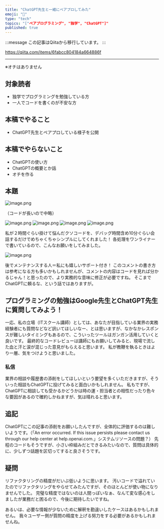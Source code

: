 ```yaml
---
title: "ChatGPT先生と一緒にペアプロしてみた"
emoji: "📝"
type: "tech"
topics: "["ペアプログラミング", "独学", "ChatGPT"]"
published: true
---
```


:::message
この記事はQiitaから移行しています。
:::

https://qiita.com/items/6fabcc804184a664886f

---

※オチはありません

## 対象読者
- 独学でプログラミングを勉強している方
- 一人でコードを書くのが不安な方

## 本稿でやること
- ChatGPT先生とペアプロしている様子を公開

## 本稿でやらないこと
- ChatGPTの使い方
- ChatGPTの概要とか話
- オチを作る

## 本題
![image.png](https://qiita-image-store.s3.ap-northeast-1.amazonaws.com/0/122800/0b57e763-897c-5dc1-6d48-10d0824e7cc1.png)

（コードが長いので中略）

![image.png](https://qiita-image-store.s3.ap-northeast-1.amazonaws.com/0/122800/98176058-4c4b-3fa9-9bc8-521da4793ad1.png)
![image.png](https://qiita-image-store.s3.ap-northeast-1.amazonaws.com/0/122800/5fd47014-3839-5999-268b-4bf52434b599.png)
![image.png](https://qiita-image-store.s3.ap-northeast-1.amazonaws.com/0/122800/e771ad15-682b-f8cd-f67b-d11ee06bb196.png)
![image.png](https://qiita-image-store.s3.ap-northeast-1.amazonaws.com/0/122800/7645a594-96b8-b96b-c12c-94118caa529c.png)

私が２時間ぐらい掛けて悩んだクソコードを、デバッグ時間含め10分ぐらい会話するだけでめちゃくちゃシンプルにしてくれました！
各処理をワンライナーで書いているので、こんなお願いをしてみました。

![image.png](https://qiita-image-store.s3.ap-northeast-1.amazonaws.com/0/122800/3df985ac-08bd-2981-62bf-723b2b0cbc78.png)

後でメンテナンスする人＝私にも嬉しいサポート付き！
このコメントの書き方は参考になる方も多いかもしれませんが、コメントの内容はコードを見れば分かるじゃん！と思ったので、より実務的な意味に修正が必要ですね。
そこまでChatGPTに頼るな、という話ではありますが。

## プログラミングの勉強はGoogle先生とChatGPT先生に質問してみよう！
一応、私の立場（ITスクール講師）としては、あなたが目指している業界の実務経験者にも質問などなど訊いてほしいなー、とは思いますが、なかなかレスポンスが難しいタイミングもあるので、こういったツールはガンガン活用していくと良いです。
最終的なコードレビューは講師にもお願いしてみると、現場で流した血と汗と涙が混じった意見がもらえると思います。
私が教鞭を執るときはより一層、気をつけようと思いました。

### 私信
業界の相談や履歴書の添削をしてほしいという要望を多くいただきますが、そういった相談もChatGPTに投げてみると面白いかもしれません。
私もですが、ChatGPTに相談しても受かるかどうかは時の運・担当者との相性だったり色々な要因があるので確約しかねますが、気は晴れると思います。


## 追記
ChatGPTにこの記事の添削をお願いしたんですが、全体的に評価するのは難しいようです。（「An error occurred. If this issue persists please contact us through our help center at help.openai.com.」システムリソースの問題？）
先程のコードもそうですが、小さい枠組みだとできるみたいなので、質問は具体的に、少しずつ話題を区切ってすると良さそうです。

## 疑問
リファクタリングの精度がだいぶ低いように思います。
汚いコードで溢れていたのでリファクタリングをやらせてみたんですが、そのほとんどが使い物になりませんでした。
完璧な精度ではないのは人間っぽいなぁ、なんて変な感心をしましたが業務だと困るので、今後に期待したいですね。

あるいは、必要な情報が少ないために解釈を勘違いしたケースはあるかもしれません。
我々ユーザー側が質問の精度を上げる努力をする必要があるかもしれませんね。

